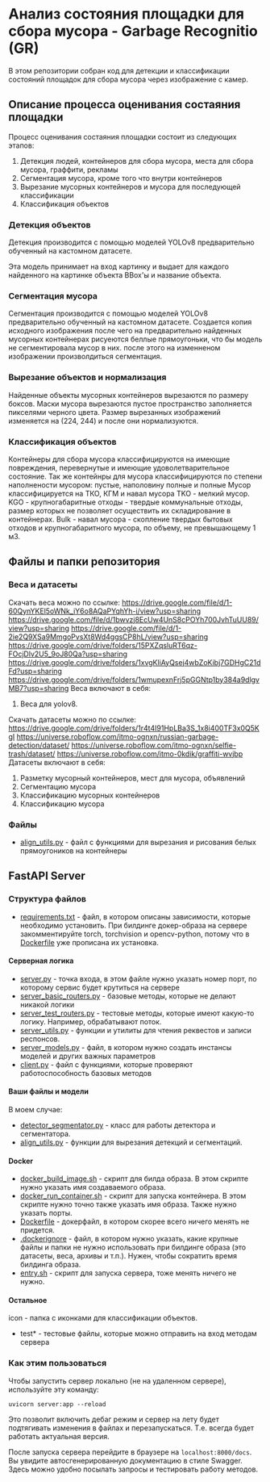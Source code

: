 # Анализ состояния площадки для сбора мусора - Garbage Recognitio (GR)

В этом репозитории собран код для детекции и классификации состояний площадок для сбора мусора через изображение с камер.

## Описание процесса оценивания состаяния площадки

Процесс оценивания состаяния площадки состоит из следующих этапов:

1. Детекция людей, контейнеров для сбора мусора, места для сбора мусора, граффити, рекламы
2. Сегментация мусора, кроме того что внутри контейнеров
3. Вырезание мусорных контейнеров и мусора для последующей классификации
4. Классификация объектов

### Детекция объектов

Детекция производится с помощью моделей YOLOv8 предварительно обученный на кастомном датасете.

Эта модель принимает на вход картинку и выдает для каждого найденного на картинке объекта BBox'ы и название объекта.

### Сегментация мусора

Сегментация производится с помощью моделей YOLOv8 предварительно обученный на кастомном датасете.
Создается копия исходного изображения после чего на предварительно найденных мусорных контейнерах рисуеются беллые прямоугоньки, что бы модель не сегментировала мусор в них.
после этого на изменненом изображении произволдиться сегментация.

### Вырезание объектов и нормализация

Найденные объекты мусорных контейнеров вырезаются по размеру боксов.
Маски мусора вырезаются пустое пространство заполняется пикселями черного цвета.
Размер вырезанных изображений изменяется на (224, 244) и после они нормализуются.

### Классификация объектов

Контейнеры для сбора мусора классифицируются на имеющие повреждения, перевернутые и имеющие удоволетварительное состояние.
Так же контейнры для мусора классифицируются по степени наполнености мусором: пустые, наполовину полные и полные
Мусор классифицируется на ТКО, КГМ и навал мусора
TKO - мелкий мусор.
KGO - крупногабаритные отходы -  твердые коммунальные отходы, размер которых не позволяет осуществить их складирование в контейнерах.
Bulk - навал мусора -  скопление твердых бытовых отходов и крупногабаритного мусора, по объему, не превышающему 1 м3.

## Файлы и папки репозитория

### Веса и датасеты

Скачать веса можно по ссылке: 
https://drive.google.com/file/d/1-60QynYKEl5oWNk_iY6o8AQaPYqhYh-i/view?usp=sharing
https://drive.google.com/file/d/1bwvzj8EcUw4UnS8cPOYh700JvhTuUU89/view?usp=sharing
https://drive.google.com/file/d/1-2ie2Q9XSa9MmgoPvsXt8Wd4ggsCP8hL/view?usp=sharing
https://drive.google.com/drive/folders/15PXZqsluRT6qz-FOcjDlv2U5_9oJ80Qa?usp=sharing
https://drive.google.com/drive/folders/1xvgKliAyQsej4wbZoKibj7GDHgC21dFd?usp=sharing
https://drive.google.com/drive/folders/1wmupexnFrj5pGGNtp1by384a9dlgvMB7?usp=sharing
Веса включают в себя:

1. Веса для yolov8.

Скачать датасеты можно по ссылке: https://drive.google.com/drive/folders/1r4t4I91HpLBa3S_1x8i400TF3x0Q5KgI
https://universe.roboflow.com/itmo-ognxn/russian-garbage-detection/dataset/
https://universe.roboflow.com/itmo-ognxn/selfie-trash/dataset/
https://universe.roboflow.com/itmo-0kdik/graffiti-wvjbp
Датасеты включают в себя:

1. Разметку мусорный контейнеров, мест для мусора, объявлений
2. Сегментацию мусора
3. Классификацию мусорных контейнеров
4. Классификацию мусора

### Файлы

* [align_utils.py](align_utils.py) - файл с функциями для вырезания и рисования белых прямоугоников на контейнеры

## FastAPI Server

### Структура файлов

* [requirements.txt](requirements.txt) - файл, в котором описаны зависимости, которые необходимо установить. При
  билдинге докер-образа на сервере закомментируйте torch, torchvision и opencv-python, потому что
  в [Dockerfile](Dockerfile) уже прописана их установка.

#### Серверная логика

* [server.py](server.py) - точка входа, в этом файле нужно указать номер порт, по которому сервис будет крутиться на
  сервере
* [server_basic_routers.py](server_basic_routers.py) - базовые методы, которые не делают никакой логики
* [server_test_routers.py](server_test_routers.py) - тестовые методы, которые имеют какую-то логику. Например,
  обрабатывают поток.
* [server_utils.py](server_utils.py) - функции и утилиты для чтения реквестов и записи респонсов.
* [server_models.py](server_models.py) - файл, в котором нужно создать инстансы моделей и других важных параметров
* [client.py](client.py) - файл с функциями, которые проверяют работоспособность базовых методов

#### Ваши файлы и модели

В моем случае:

* [detector_segmentator.py](face_detector.py) - класс для работы детектора и сегментатора.
* [align_utils.py](align_utils.py) - функции для вырезания детекций и сегментаций.

#### Docker

* [docker_build_image.sh](docker_build_image.sh) - скрипт для билда образа. В этом скрипте нужно указать имя
  создаваемого образа.
* [docker_run_container.sh](docker_run_container.sh) - скрипт для запуска контейнера. В этом скрипте нужно точно также
  указать имя образа. Также нужно указать порты.
* [Dockerfile](Dockerfile) - докерфайл, в котором скорее всего ничего менять не придется.
* [.dockerignore](.dockerignore) - файл, в котором нужно указать, какие крупные файлы и папки не нужно использовать при
  билдинге образа (это датасеты, веса, архивы и т.п.). Нужен, чтобы сократить время билдинга образа.
* [entry.sh](entry.sh) - скрипт для запуска сервера, тоже менять ничего не нужно.

#### Остальное
  
  icon - папка с иконками для классификации объектов.
* test* - тестовые файлы, которые можно отправить на вход методам сервера

### Как этим пользоваться

Чтобы запустить сервер локально (не на удаленном сервере), используйте эту команду:

```
uvicorn server:app --reload
```

Это позволит включить дебаг режим и сервер на лету будет подтягивать изменения в файлах и перезапускаться. Т.е. всегда
будет работать актуальная версия.

После запуска сервера перейдите в браузере на `localhost:8000/docs`. Вы увидите автосгенерированную документацию в стиле
Swagger. Здесь можно удобно посылать запросы и тестировать работу методов. 

